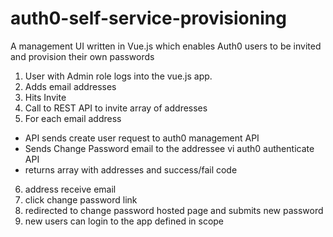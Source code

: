 # auth0-self-service-provisioning
A management UI written in Vue.js which enables Auth0 users to be invited and provision their own passwords

1. User with Admin role logs into the vue.js app.
2. Adds email addresses
3. Hits Invite
4. Call to REST API to invite array of addresses
5. For each email address
  - API sends create user request to auth0 management API
  - Sends Change Password email to the addressee vi auth0 authenticate API
  - returns array with addresses and success/fail code
6. address receive email
7. click change password link
8. redirected to change password hosted page and submits new password
9. new users can login to the app defined in scope